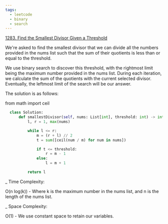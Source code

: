 ```yaml
---
tags:
  - leetcode
  - binary
  - search
---
```


<a href="https://leetcode.com/problems/find-the-smallest-divisor-given-a-threshold/">
1283. Find the Smallest Divisor Given a Threshold</a>

We're asked to find the smallest divisor that we can divide all the numbers
provided in the nums list such that the sum of their quotients is less than or
equal to the threshold.

We use binary search to discover this threshold, with the rightmost limit being
the maximum number provided in the nums list. During each iteration, we
calculate the sum of the quotients with the current selected divisor.
Eventually, the leftmost limit of the search will be our answer.

The solution is as follows:

from math import ceil

```python
  class Solution:
      def smallestDivisor(self, nums: List[int], threshold: int) -> int:
          l, r = 1, max(nums)

          while l <= r:
              m = (r + l) // 2
              t = sum([ceil(num / m) for num in nums])

              if t <= threshold:
                  r = m - 1
              else:
                  l = m + 1

          return l
```

\_ Time Complexity:

O(n log(k)) - Where k is the maximum number in the nums list, and n is the
length of the nums list.

\_ Space Complexity:

O(1) - We use constant space to retain our variables.
